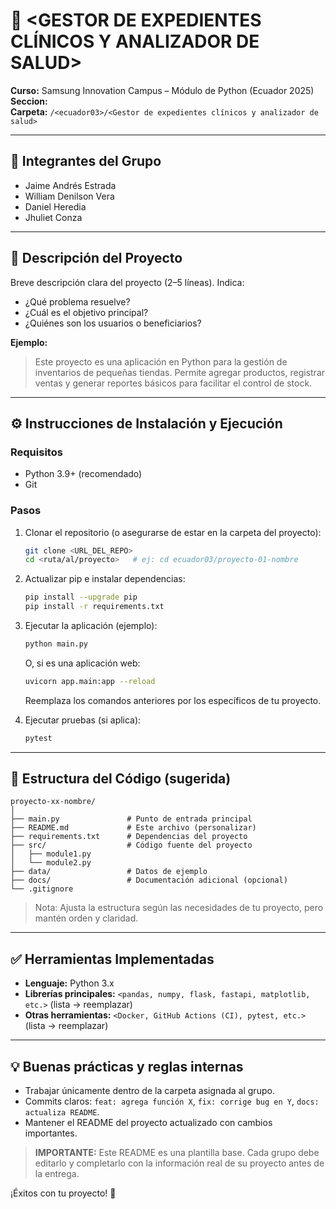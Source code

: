 # 📌 <GESTOR DE EXPEDIENTES CLÍNICOS Y ANALIZADOR DE SALUD>

**Curso:** Samsung Innovation Campus – Módulo de Python (Ecuador 2025)  
**Seccion:** <ecuador03>  
**Carpeta:** `/<ecuador03>/<Gestor de expedientes clínicos y analizador de salud>`

---

## 👥 Integrantes del Grupo
- Jaime Andrés Estrada 
- William Denilson Vera
- Daniel Heredia 
- Jhuliet Conza 

---

## 📝 Descripción del Proyecto
Breve descripción clara del proyecto (2–5 líneas). Indica:
- ¿Qué problema resuelve?
- ¿Cuál es el objetivo principal?
- ¿Quiénes son los usuarios o beneficiarios?

**Ejemplo:**  
> Este proyecto es una aplicación en Python para la gestión de inventarios de pequeñas tiendas. Permite agregar productos, registrar ventas y generar reportes básicos para facilitar el control de stock.

---

## ⚙️ Instrucciones de Instalación y Ejecución

### Requisitos
- Python 3.9+ (recomendado)
- Git

### Pasos
1. Clonar el repositorio (o asegurarse de estar en la carpeta del proyecto):
   ```bash
   git clone <URL_DEL_REPO>
   cd <ruta/al/proyecto>   # ej: cd ecuador03/proyecto-01-nombre
   ```

2. Actualizar pip e instalar dependencias:
   ```bash
   pip install --upgrade pip
   pip install -r requirements.txt
   ```

3. Ejecutar la aplicación (ejemplo):
   ```bash
   python main.py
   ```
   O, si es una aplicación web:
   ```bash
   uvicorn app.main:app --reload   
   ```
   Reemplaza los comandos anteriores por los específicos de tu proyecto.

4. Ejecutar pruebas (si aplica):
   ```bash
   pytest
   ```

---

## 📂 Estructura del Código (sugerida)
```
proyecto-xx-nombre/
│
├── main.py               # Punto de entrada principal
├── README.md             # Este archivo (personalizar)
├── requirements.txt      # Dependencias del proyecto
├── src/                  # Código fuente del proyecto
│   ├── module1.py
│   └── module2.py
├── data/                 # Datos de ejemplo 
├── docs/                 # Documentación adicional (opcional)
└── .gitignore
```

> Nota: Ajusta la estructura según las necesidades de tu proyecto, pero mantén orden y claridad.

---

## ✅ Herramientas Implementadas
- **Lenguaje:** Python 3.x
- **Librerías principales:** `<pandas, numpy, flask, fastapi, matplotlib, etc.>` (lista → reemplazar)
- **Otras herramientas:** `<Docker, GitHub Actions (CI), pytest, etc.>` (lista → reemplazar)

---

## 💡 Buenas prácticas y reglas internas
- Trabajar únicamente dentro de la carpeta asignada al grupo.
- Commits claros: `feat: agrega función X`, `fix: corrige bug en Y`, `docs: actualiza README`.
- Mantener el README del proyecto actualizado con cambios importantes.


> **IMPORTANTE:** Este README es una plantilla base. Cada grupo debe editarlo y completarlo con la información real de su proyecto antes de la entrega.

¡Éxitos con tu proyecto! 🚀
